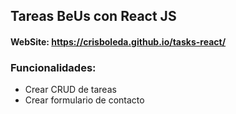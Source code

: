 
## Tareas BeUs con React JS

#### WebSite: https://crisboleda.github.io/tasks-react/


### Funcionalidades:
- Crear CRUD de tareas
- Crear formulario de contacto
